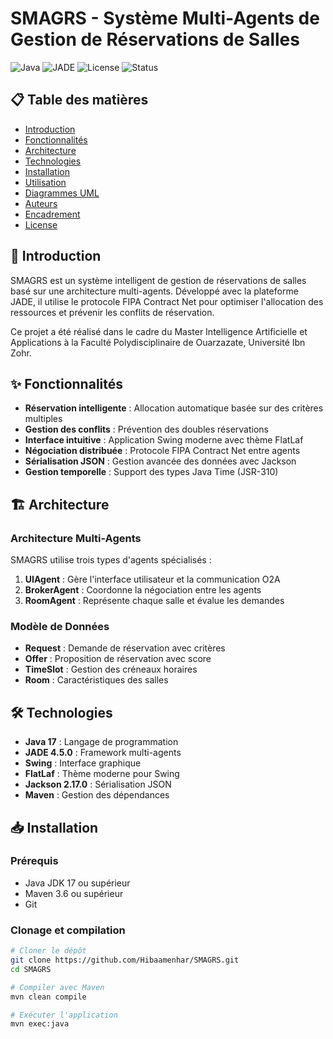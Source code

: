# SMAGRS - Système Multi-Agents de Gestion de Réservations de Salles

![Java](https://img.shields.io/badge/Java-17-blue.svg)
![JADE](https://img.shields.io/badge/JADE-4.5.0-green.svg)
![License](https://img.shields.io/badge/License-MIT-yellow.svg)
![Status](https://img.shields.io/badge/Status-Completed-brightgreen.svg)

## 📋 Table des matières
- [Introduction](#introduction)
- [Fonctionnalités](#fonctionnalités)
- [Architecture](#architecture)
- [Technologies](#technologies)
- [Installation](#installation)
- [Utilisation](#utilisation)
- [Diagrammes UML](#diagrammes-uml)
- [Auteurs](#auteurs)
- [Encadrement](#encadrement)
- [License](#license)

## 🎯 Introduction

SMAGRS est un système intelligent de gestion de réservations de salles basé sur une architecture multi-agents. Développé avec la plateforme JADE, il utilise le protocole FIPA Contract Net pour optimiser l'allocation des ressources et prévenir les conflits de réservation.

Ce projet a été réalisé dans le cadre du Master Intelligence Artificielle et Applications à la Faculté Polydisciplinaire de Ouarzazate, Université Ibn Zohr.

## ✨ Fonctionnalités

- **Réservation intelligente** : Allocation automatique basée sur des critères multiples
- **Gestion des conflits** : Prévention des doubles réservations
- **Interface intuitive** : Application Swing moderne avec thème FlatLaf
- **Négociation distribuée** : Protocole FIPA Contract Net entre agents
- **Sérialisation JSON** : Gestion avancée des données avec Jackson
- **Gestion temporelle** : Support des types Java Time (JSR-310)

## 🏗️ Architecture

### Architecture Multi-Agents
SMAGRS utilise trois types d'agents spécialisés :

1. **UIAgent** : Gère l'interface utilisateur et la communication O2A
2. **BrokerAgent** : Coordonne la négociation entre les agents
3. **RoomAgent** : Représente chaque salle et évalue les demandes

### Modèle de Données
- **Request** : Demande de réservation avec critères
- **Offer** : Proposition de réservation avec score
- **TimeSlot** : Gestion des créneaux horaires
- **Room** : Caractéristiques des salles

## 🛠️ Technologies

- **Java 17** : Langage de programmation
- **JADE 4.5.0** : Framework multi-agents
- **Swing** : Interface graphique
- **FlatLaf** : Thème moderne pour Swing
- **Jackson 2.17.0** : Sérialisation JSON
- **Maven** : Gestion des dépendances

## 📥 Installation

### Prérequis
- Java JDK 17 ou supérieur
- Maven 3.6 ou supérieur
- Git

### Clonage et compilation
```bash
# Cloner le dépôt
git clone https://github.com/Hibaamenhar/SMAGRS.git
cd SMAGRS

# Compiler avec Maven
mvn clean compile

# Exécuter l'application
mvn exec:java
